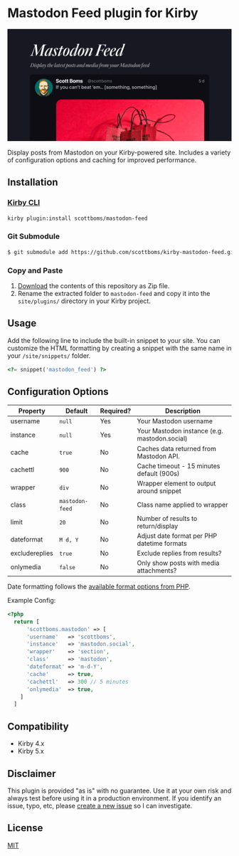 # Mastodon Feed plugin for Kirby

![Plugin Preview](src/assets/mastodon-feed-preview.jpg)

Display posts from Mastodon on your Kirby-powered site. Includes a variety of configuration options and caching for improved performance.


## Installation

### [Kirby CLI](https://github.com/getkirby/cli)

```bash
kirby plugin:install scottboms/mastodon-feed
```

### Git Submodule

```bash
$ git submodule add https://github.com/scottboms/kirby-mastodon-feed.git site/plugins/mostadon-feed
```

### Copy and Paste

1. [Download](https://github.com/scottboms/kirby-mastodon-feed/archive/master.zip) the contents of this repository as Zip file.
2. Rename the extracted folder to `mastodon-feed` and copy it into the `site/plugins/` directory in your Kirby project.


## Usage

Add the following line to include the built-in snippet to your site. You can customize the HTML formatting by creating a snippet with the same name in your `/site/snippets/` folder.

```php
<?= snippet('mastodon_feed') ?>
```


## Configuration Options

| Property        | Default         | Required? | Description                                    |
|-----------------|-----------------|-----------|------------------------------------------------|
| username        | `null`          | Yes       | Your Mastodon username                         |
| instance        | `null`          | Yes       | Your Mastodon instance (e.g. mastodon.social)  |
| cache           | `true`          | No        | Caches data returned from Mastodon API.        |
| cachettl        | `900`           | No        | Cache timeout - 15 minutes default (900s)      |
| wrapper         | `div`           | No        | Wrapper element to output around snippet       |
| class           | `mastodon-feed` | No        | Class name applied to wrapper                  |
| limit           | `20`            | No        | Number of results to return/display            |
| dateformat      | `M d, Y`        | No        | Adjust date format per PHP datetime formats    |
| excludereplies  | `true`          | No        | Exclude replies from results?                  |
| onlymedia       | `false`         | No        | Only show posts with media attachments?        |

Date formatting follows the [available format options from PHP](https://php.net/manual/en/function.date.php).

Example Config:

```php
<?php
  return [
	  'scottboms.mastodon' => [
      'username'   => 'scottboms',
      'instance'   => 'mastodon.social',
      'wrapper'    => 'section',
      'class'      => 'mastodon',
      'dateformat' => 'm-d-Y',
      'cache'      => true,
      'cachettl'   => 300 // 5 minutes
      'onlymedia'  => true,
    ]
  ]
```


## Compatibility

* Kirby 4.x
* Kirby 5.x


## Disclaimer

This plugin is provided "as is" with no guarantee. Use it at your own risk and always test before using it in a production environment. If you identify an issue, typo, etc, please [create a new issue](https://github.com/scottboms/kirby-mastodon-feed/issues/new) so I can investigate.


## License

[MIT](https://opensource.org/licenses/MIT)
